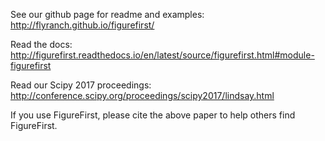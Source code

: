 See our github page for readme and examples: http://flyranch.github.io/figurefirst/

Read the docs: http://figurefirst.readthedocs.io/en/latest/source/figurefirst.html#module-figurefirst

Read our Scipy 2017 proceedings: http://conference.scipy.org/proceedings/scipy2017/lindsay.html

If you use FigureFirst, please cite the above paper to help others find FigureFirst.
